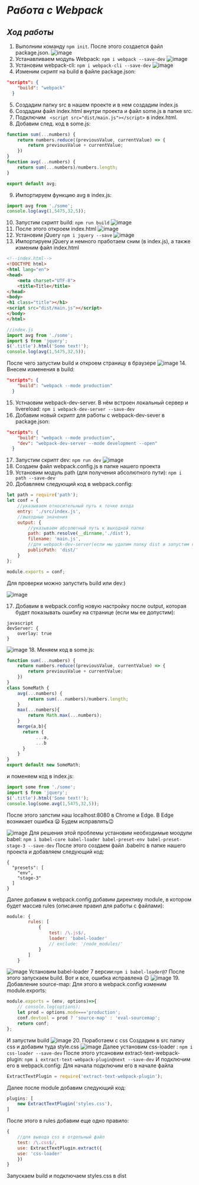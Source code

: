 # *Работа с Webpack*
## *Ход работы*
1. Выполним команду `npm init`. После этого создается файл package.json.
![image](https://user-images.githubusercontent.com/37180024/51604619-62e27900-1f1e-11e9-9b99-8ff9e5ef18fc.png "package.json")
2. Устанавливаем модуль Webpack: `npm i webpack --save-dev`
![image](https://user-images.githubusercontent.com/37180024/51605151-4a269300-1f1f-11e9-9385-e536169c90a4.png "Установка модуля Webpack")
3. Установим webpack-cli: `npm i webpack-cli --save-dev`
![image](https://user-images.githubusercontent.com/37180024/51605448-257eeb00-1f20-11e9-8671-c65a9e25a082.png "Установка webpack-cli")
4. Изменим скрипт на build в файле package.json:
```json
"scripts": {
    "build": "webpack"
  }
```
5. Создадим папку src в нашем проекте и в нем создадим index.js
6. Создадим файл index.html внутри проекта и файл some.js в папке src.
7. Подключим ` <script src="dist/main.js"></script>` в index.html. 
8. Добавим след. код в some.js:
```javascript
function sum(...numbers) {
    return numbers.reduce((previousValue, currentValue) => {
        return previousValue + currentValue;
    })
}
function avg(...numbers) {
    return sum(...numbers)/numbers.length;
}

export default avg;
```
9. Импортируем функцию avg в index.js:
```javascript
import avg from './some';
console.log(avg(1,5475,32,5));
```
10. Запустим скрипт build: `npm run build`
![image](https://user-images.githubusercontent.com/37180024/51606787-e9e62000-1f23-11e9-8793-54da30b4d922.png "Запуск build")
11. После этого откроем index.html
![image](https://user-images.githubusercontent.com/37180024/51606909-43e6e580-1f24-11e9-99b6-6bbefd40a654.png "Работа с модулями")
12. Установим jQuery `npm i jquery --save`
![image](https://user-images.githubusercontent.com/37180024/51607021-94f6d980-1f24-11e9-836e-48ff414e59fe.png "Установка jQuery")
13. Импортируем jQuery и немного пработаем сним (в index.js), а также изменим файл index.html
```html
<!--index.html-->
<!DOCTYPE html>
<html lang="en">
<head>
    <meta charset="UTF-8">
    <title>Title</title>
</head>
<body>
<h1 class="title"></h1>
<script src="dist/main.js"></script>
</body>
</html>
```
```javascript
//index.js
import avg from './some';
import $ from 'jquery';
$('.title').html('Some text!');
console.log(avg(1,5475,32,5));
```
После чего запустим build и откроем страницу в браузере
![image](https://user-images.githubusercontent.com/37180024/51607404-97a5fe80-1f25-11e9-86bf-91a83353038e.png "Работа с jQuery")
14. Внесем изменения в build:
```json
"scripts": {
    "build": "webpack --mode production"
  }
```
15. Устнаовим webpack-dev-server. В нём встроен локальный сервер и livereload: 
`npm i webpack-dev-server --save-dev`
16. Добавим новый скрипт для работы с webpack-dev-sever в package.json:
```json
"scripts": {
    "build": "webpack --mode production",
    "dev": "webpack-dev-server --mode development --open"
  }
```
17. Запустим скрипт dev: `npm run dev`
![image](https://user-images.githubusercontent.com/37180024/51611371-29b30480-1f30-11e9-9484-47342cc10371.png "Запуск скрипта dev")
18. Создаем файл webpack.config.js в папке нашего проекта
19. Установим модуль path (для получения абсолютного пути): `npm i path --save-dev`
20. Добавляем следующий код в webpack.config:
```javascript
let path = require('path');
let conf = {
    //указываем относительный путь к точке входа
    entry: './src/index.js',
    //выходные значения
    output: {
        //указываем абсолютный путь к выходной папке
        path: path.resolve(__dirname,'./dist'),
        filename: 'main.js',
        //для webpack-dev-server(если мы удалим папку dist и запустим скрипт dev, все будет работать)
        publicPath: 'dist/'
    }
};

module.exports = conf;
```
Для проверки можно запустить build или dev:)

![image](https://user-images.githubusercontent.com/37180024/51613139-ed81a300-1f33-11e9-98a1-94c3739273d0.png "webpack-dev-server будет работать даже без папки dist + работает browserSync")

17. Добавим в webpack.config новую настройку после output, которая будет показывать ошибку на странице (если мы ее допустим):
```
javascript
devServer: {
    overlay: true
}
```
![image](https://user-images.githubusercontent.com/37180024/51615236-65ea6300-1f38-11e9-8018-fb644af10232.png)
18. Меняем код в some.js:
```javascript
function sum(...numbers) {
    return numbers.reduce((previousValue, currentValue) => {
        return previousValue + currentValue;
    })
}
class SomeMath {
    avg(...numbers) {
        return sum(...numbers)/numbers.length;
    }
    max(...numbers){
        return Math.max(...numbers);
    }
    merge(a,b){
      return {
           ...a,
           ...b
      }
    }
}
export default new SomeMath;
```
и поменяем код в index.js:
```javascript
import some from './some';
import $ from 'jquery';
$('.title').html('Some text!');
console.log(some.avg(1,5475,32,5));
```
После этого запстим наш localhost:8080 в Chrome и Edge. В Edge возникает ошибка :frowning:
Будем исправлять:wink:

![image](https://user-images.githubusercontent.com/37180024/51616600-7e0fb180-1f3b-11e9-9b6a-1a2afe0c9dbb.png "Ошибка в консоли у Edge")
Для решения этой проблемы установим необходимые моодули babel: `npm i babel-core babel-loader babel-preset-env babel-preset-stage-3 --save-dev`
После этого создаем файл .babelrc в папке нашего проекта и добавляем следующий код:
```
{
  "presets": [
    "env",
    "stage-3"
  ]
}
```
Далее добавим в webpack.config добавим директиву module, в котором будет массив rules (описание правил для работы с файлами):
```javascript
module: {
        rules: [
            {
                test: /\.js$/,
                loader: 'babel-loader'
                // exclude: '/node_modules/'
            }
        ]
    }
```
![image](https://user-images.githubusercontent.com/37180024/51664800-510adf80-1fcb-11e9-913b-39fc7b99a3d0.png "Подключение rules")
Установим babel-loader 7 версии:`npm i babel-loader@7`
После этого запускаем build.
Вот и все, ошибка исправлена :wink:
![image](https://user-images.githubusercontent.com/37180024/51665341-9976cd00-1fcc-11e9-9dff-e1658e491ee9.png "Исправление в Edge успешно выполнено!")
19. Добавление source-map:
Для этого в webpack.config изменим module.exports:
```javascript
module.exports = (env, options)=>{
    // console.log(options);
    let prod = options.mode==='production';
    conf.devtool = prod ? 'source-map' : 'eval-sourcemap';
    return conf;
};
```
И запустим build
![image](https://user-images.githubusercontent.com/37180024/51666887-cbd5f980-1fcf-11e9-9ffd-7cbcd7e534f7.png "source-map создан")
20. Поработаем с css
Создадим в src папку css и добавим туда style.css
![image](https://user-images.githubusercontent.com/37180024/51668488-58ce8200-1fd3-11e9-8418-11d7f0a264da.png)
Далее установим css-loader : `npm i css-loader --save-dev`
После этого утсановим extract-text-webpack-plugin: `npm i extract-text-webpack-plugin@next --save-dev`
И подключим его в webpack.config:
Для начала подключим его в начале файла
```javascript
ExtractTextPlugin = require('extract-text-webpack-plugin');
```
Далее после module добавим следующий код:
```javascript
plugins: [
    new ExtractTextPlugin('styles.css'),
]
```
После этого в rules добавим еще одно правило:
```javascript
{
    //для вывода css в отдельный файл
    test: /\.css$/,
    use: ExtractTextPlugin.extract({
    use: 'css-loader'
    })
}
```
Запускаем build и подключаем styles.css в dist
